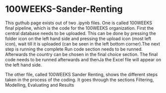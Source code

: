 # 100WEEKS-Sander-Renting
This guthub page exists out of two .ipynb files. One is called 100WEEKS final pipeline, which is the code for the 100WEEKS organization. First the central database needs to be uploaded. This can be done by pressing the folder icon on the left hand side and pressing the upload icon (most left icon), wait till it is uploaded (can be seen in the left bottom corner).The next step is running the complete Run code section needs to be runned. Afterwards the country can be chosen in the final choice section. The final code needs to be runned afterwards and thenJa  the Excel file will appear on the left hand side.

The other file, called 100WEEKS Sander Renting, shows the different steps taken in the process of the coding. It goes through the sections Filtering, Modelling, Evaluating and Results
